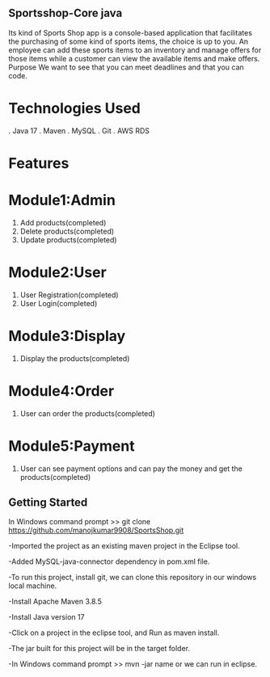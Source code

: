## Sportsshop-Core java
Its kind of Sports Shop app is a console-based application that facilitates the purchasing of some kind of sports items, the choice is up to you. 
An employee can add these sports items to an inventory and manage offers for those items while a customer can view the available items and make offers. 
Purpose We want to see that you can meet deadlines and that you can code.
# Technologies Used
.  Java 17 
.  Maven 
.  MySQL 
.  Git
.  AWS RDS
# Features
# Module1:Admin
  1. Add products(completed)
  2. Delete products(completed)
  3. Update products(completed)
# Module2:User
1. User Registration(completed)
2. User Login(completed)
# Module3:Display
  1. Display the products(completed)
# Module4:Order
 1. User can order the products(completed)
# Module5:Payment
1. User can see payment options and can pay the money and get the products(completed)
## Getting Started
In Windows command prompt >> git clone https://github.com/manojkumar9908/SportsShop.git

-Imported the project as an existing maven project in the Eclipse tool.

-Added MySQL-java-connector dependency in pom.xml file.

-To run this project, install git, we can clone this repository in our windows local machine.

-Install Apache Maven 3.8.5

-Install Java version 17

-Click on a project in the eclipse tool, and Run as maven install.

-The jar built for this project will be in the target folder.

-In Windows command prompt >> mvn -jar name or we can run in eclipse.
